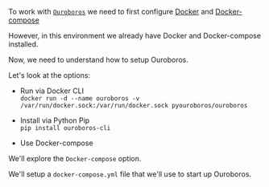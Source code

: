 
To work with [`Ouroboros`](https://github.com/pyouroboros/ouroboros) we need to first configure [Docker](https://www.docker.com/get-started) and [Docker-compose](https://docs.docker.com/compose/) 


However, in this environment we already have Docker and Docker-compose installed.


Now, we need to understand how to setup Ouroboros.  

Let's look at the options: 

- Run via Docker CLI   
 `docker run -d --name ouroboros -v /var/run/docker.sock:/var/run/docker.sock pyouroboros/ouroboros`  
- Install via  Python Pip  
 `pip install ouroboros-cli` 

- Use Docker-compose 

We'll explore the `Docker-compose` option. 


We'll setup a `docker-compose.yml` file that we'll use to start up Ouroboros. 




